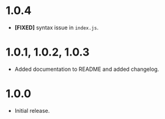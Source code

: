 # 1.0.4

- **[FIXED]** syntax issue in `index.js`.



# 1.0.1, 1.0.2, 1.0.3

- Added documentation to README and added changelog.



# 1.0.0

- Initial release.
